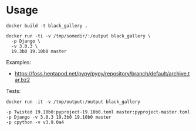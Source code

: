 # Usage

```
docker build -t black_gallery .

docker run -ti -v /tmp/somedir/:/output black_gallery \
  -p Django \
  -v 3.0.3 \
  19.3b0 19.10b0 master
```

Examples:

- https://foss.heptapod.net/pypy/pypy/repository/branch/default/archive.tar.bz2


Tests:

```
docker run -it -v /tmp/output:/output black_gallery

-p Twisted 19.10b0:pyproject-19.10b0.toml master:pyproject-master.toml
-p Django -v 3.0.3 19.3b0 19.10b0 master
-p cpython -v v3.9.0a4
```
